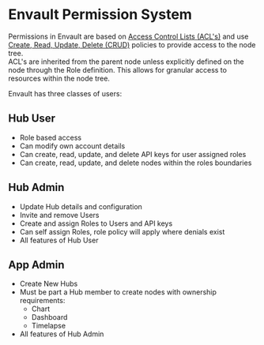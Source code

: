 # Envault Permission System
Permissions in Envault are based on [Access Control Lists (ACL's)](https://en.wikipedia.org/wiki/Access-control_list) and use [Create, Read, Update, Delete (CRUD)](https://en.wikipedia.org/wiki/Create,_read,_update_and_delete) policies to provide access to the node tree. \
ACL's are inherited from the parent node unless explicitly defined on the node through the Role definition. This allows for granular access to resources within the node tree. 

Envault has three classes of users:

## Hub User
- Role based access
- Can modify own account details
- Can create, read, update, and delete API keys for user assigned roles
- Can create, read, update, and delete nodes within the roles boundaries

## Hub Admin
- Update Hub details and configuration
- Invite and remove Users
- Create and assign Roles to Users and API keys
- Can self assign Roles, role policy will apply where denials exist
- All features of Hub User

## App Admin
- Create New Hubs
- Must be part a Hub member to create nodes with ownership requirements:
  - Chart
  - Dashboard
  - Timelapse
- All features of Hub Admin
